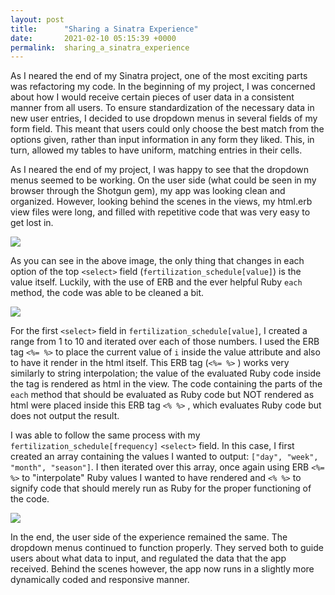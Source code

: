 ```yaml
---
layout: post
title:      "Sharing a Sinatra Experience"
date:       2021-02-10 05:15:39 +0000
permalink:  sharing_a_sinatra_experience
---
```



As I neared the end of my Sinatra project, one of the most exciting parts was refactoring my code. In the beginning of my project, I was concerned about how I would receive certain pieces of user data in a consistent manner from all users. To ensure standardization of the necessary data in new user entries, I decided to use dropdown menus in several fields of my form field. This meant that users could only choose the best match from the options given, rather than input information in any form they liked. This, in turn, allowed my tables to have uniform, matching entries in their cells. 

As I neared the end of my project, I was happy to see that the dropdown menus seemed to be working. On the user side (what could be seen in my browser through the Shotgun gem), my app was looking clean and organized. However, looking behind the scenes in the views, my html.erb view files were long, and filled with repetitive code that was very easy to get lost in.

![]([Imgur](https://imgur.com/KiUB08Y))

As you can see in the above image, the only thing that changes in each option of the top `<select>` field (`fertilization_schedule[value]`) is the value itself.  Luckily, with the use of ERB and the ever helpful Ruby `each` method, the code was able to be cleaned a bit.

![]([Imgur](https://imgur.com/lGUjYXJ))

For the first `<select>` field in `fertilization_schedule[value]`, I created a range from 1 to 10 and iterated over each of those numbers. I used the ERB tag `<%= %>` to place the current value of `i` inside the value attribute and also to have it render in the html itself. This ERB tag (`<%= %>`  ) works very similarly to string interpolation; the value of the evaluated Ruby code inside the tag is rendered as html in the view. The code containing the parts of the `each` method that should be evaluated as Ruby code but NOT rendered as html were placed inside this ERB tag `<% %>` , which evaluates Ruby code but does not output the result.

I was able to follow the same process with my `fertilization_schedule[frequency]` `<select>` field. In this case, I first created an array containing the values I wanted to output: `["day", "week", "month", "season"]`. I then iterated over this array, once again using ERB `<%= %>` to "interpolate" Ruby values I wanted to have rendered and `<% %>` to signify code that should merely run as Ruby for the proper functioning of the code. 

![]([Imgur](https://imgur.com/35gq3LW))

In the end, the user side of the experience remained the same. The dropdown menus continued to function properly. They served both to guide users about what data to input, and regulated the data that the app received. Behind the scenes however, the app now runs in a slightly more dynamically coded and responsive manner.
